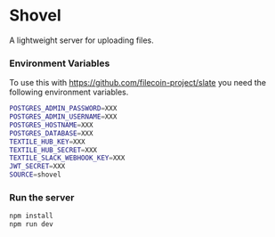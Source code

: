 # Shovel

A lightweight server for uploading files.

### Environment Variables

To use this with https://github.com/filecoin-project/slate you need the following environment variables.

```sh
POSTGRES_ADMIN_PASSWORD=XXX
POSTGRES_ADMIN_USERNAME=XXX
POSTGRES_HOSTNAME=XXX
POSTGRES_DATABASE=XXX
TEXTILE_HUB_KEY=XXX
TEXTILE_HUB_SECRET=XXX
TEXTILE_SLACK_WEBHOOK_KEY=XXX
JWT_SECRET=XXX
SOURCE=shovel
```

### Run the server

```sh
npm install
npm run dev
```
